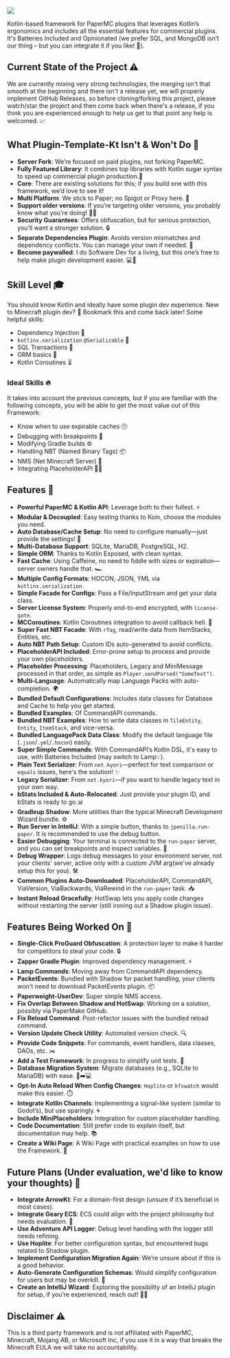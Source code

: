 <a href="https://discord.gg/bQbV6PsX">
  <img src="https://i.imgur.com/cL6yz85.png" />
</a>

Kotlin-based framework for PaperMC plugins that leverages Kotlin’s ergonomics and includes all the essential features for commercial plugins. It's Batteries Included and Opinionated (we prefer SQL, and MongoDB isn’t our thing – but you can integrate it if you like! 🚀).

## Current State of the Project ⚠️

We are currently mixing very strong technologies, the merging isn't that smooth at the beginning and there isn't a release yet, we will properly implement GitHub Releases, so before cloning/forking this project, please watch/star the project and then come back when there's a release, if you think you are experienced enough to help us get to that point any help is welcomed. 📈

## What Plugin-Template-Kt Isn't & Won't Do 🚫

- **Server Fork**: We’re focused on paid plugins, not forking PaperMC.
- **Fully Featured Library**: It combines top libraries with Kotlin sugar syntax to speed up commercial plugin production.🍯
- **Core**: There are existing solutions for this; if you build one with this framework, we’d love to see it!
- **Multi Platform**: We stick to Paper; no Spigot or Proxy here. 🧱
- **Support older versions**: If you’re targeting older versions, you probably know what you're doing! 🧙‍♂️
- **Security Guarantees**: Offers obfuscation, but for serious protection, you’ll want a stronger solution. 🔒
- **Separate Dependencies Plugin**: Avoids version mismatches and dependency conflicts. You can manage your own if needed. 🔄
- **Become paywalled**: I do Software Dev for a living, but this one’s free to help make plugin development easier. 💻💸

## Skill Level 🎓

You should know Kotlin and ideally have some plugin dev experience. New to Minecraft plugin dev? 🌱 Bookmark this and come back later! Some helpful skills:

- Dependency Injection 🧩
- `kotlinx.serialization` `@Serializable` 📝
- SQL Transactions 💾
- ORM basics 📙
- Kotlin Coroutines ⏳

### Ideal Skills 🔥

It takes into account the previous concepts, but if you are familiar with the following concepts, you will be able to get the most value out of this Framework:

- Know when to use expirable caches 🕒
- Debugging with breakpoints 🐞
- Modifying Gradle builds ⚙️
- Handling NBT (Named Binary Tags) 📦
- NMS (Net Minecraft Server) 📡
- Integrating PlaceholderAPI 🧩🔄

## Features 🎉

- **Powerful PaperMC & Kotlin API**: Leverage both to their fullest. ⚡
- **Modular & Decoupled**: Easy testing thanks to Koin, choose the modules you need.
- **Auto Database/Cache Setup**: No need to configure manually—just provide the settings! 💾
- **Multi-Database Support**: SQLite, MariaDB, PostgreSQL, H2.
- **Simple ORM**: Thanks to Kotlin Exposed, with clean syntax.
- **Fast Cache**: Using Caffeine, no need to fiddle with sizes or expiration—server owners handle that. 🏎️
- **Multiple Config Formats**: HOCON, JSON, YML via `kotlinx.serialization`.
- **Simple Facade for Configs**: Pass a File/InputStream and get your data class.
- **Server License System**: Properly end-to-end encrypted, with `license-gate`.
- **MCCoroutines**: Kotlin Coroutines integration to avoid callback hell. 🙌
- **Super Fast NBT Facade**: With `rTag`, read/write data from ItemStacks, Entities, etc.
- **Auto NBT Path Setup**: Custom IDs auto-generated to avoid conflicts.
- **PlaceholderAPI Included**: Error-prone setup to process and provide your own placeholders.
- **Placeholder Processing**: Placeholders, Legacy and MiniMessage processed in that order, as simple as `Player.sendParsed("SomeText")`.
- **Multi-Language**: Automatically map Language Packs with auto-completion. 🌍
- **Bundled Default Configurations**: Includes data classes for Database and Cache to help you get started.
- **Bundled Examples**: Of CommandAPI commands.
- **Bundled NBT Examples**: How to write data classes in `TileEntity`, `Entity`, `ItemStack`, and vice-versa.
- **Bundled LanguagePack Data Class**: Modify the default language file  (`.json`/`.yml`/`.hocon`) easily.
- **Super Simple Commands**: With CommandAPI’s Kotlin DSL, it's easy to use, with Batteries Included (may switch to Lamp💡).
- **Plain Text Serializer**: From `net.kyori`—perfect for text comparison or `equals` issues, here's the solution! ✨
- **Legacy Serializer**: From `net.kyori`—if you want to handle legacy text in your own way.
- **bStats Included & Auto-Relocated**: Just provide your plugin ID, and bStats is ready to go.📊
- **Gradleup Shadow**: More utilities than the typical Minecraft Development Wizard bundle. ⚙️
- **Run Server in IntelliJ**: With a simple button, thanks to `jpenilla.run-paper`. It is recommended to use the debug button.
- **Easier Debugging**: Your terminal is connected to the `run-paper` server, and you can set breakpoints and inspect variables. 🐞
- **Debug Wrapper**: Logs debug messages to your environment server, not your clients' server, active only with a custom JVM arg(we've already setup this for you). 🛠️
- **Common Plugins Auto-Downloaded**: PlaceholderAPI, CommandAPI, ViaVersion, ViaBackwards, ViaRewind in the `run-paper` task. 📥
- **Instant Reload Gracefully**: HotSwap lets you apply code changes without restarting the server (still ironing out a Shadow plugin issue).

## Features Being Worked On 🔨

- **Single-Click ProGuard Obfuscation**: A protection layer to make it harder for competitors to steal your code. 🔒
- **Zapper Gradle Plugin**: Improved dependency management. ⚡
- **Lamp Commands**: Moving away from CommandAPI dependency.
- **PacketEvents**: Bundled with Shadow for packet handling, your clients won't need to download PacketEvents plugin. 📦
- **Paperweight-UserDev**: Super simple NMS access.
- **Fix Overlap Between Shadow and HotSwap**: Working on a solution, possibly via PaperMake GitHub.
- **Fix Reload Command**: Post-refactor issues with the bundled reload command.
- **Version Update Check Utility**: Automated version check. 🔍
- **Provide Code Snippets**: For commands, event handlers, data classes, DAOs, etc. ✂️
- **Add a Test Framework**: In progress to simplify unit tests. 🧪
- **Database Migration System**: Migrate databases (e.g., SQLite to MariaDB) with ease. 💾➡️💻
- **Opt-In Auto Reload When Config Changes**: `Hoplite` or `kfswatch` would make this easier. ⏱️
- **Integrate Kotlin Channels**:  Implementing a signal-like system (similar to Godot’s), but use sparingly. 🌀
- **Include MiniPlaceholders**: Integration for custom placeholder handling.
- **Code Documentation**:  Still prefer code to explain itself, but documentation may help. 📚
- **Create a Wiki Page**: A Wiki Page with practical examples on how to use the Framework. 📖

## Future Plans (Under evaluation, we'd like to know your thoughts) 🤔


- **Integrate ArrowKt**: For a domain-first design (unsure if it’s beneficial in most cases).
- **Integrate Geary ECS**:  ECS could align with the project philosophy but needs evaluation. 🧭
- **Use Adventure API Logger**: Debug level handling with the logger still needs refining.
- **Use Hoplite**: For better configuration syntax, but encountered bugs related to Shadow plugin.
- **Implement Configuration Migration Again**: We’re unsure about if this is a good behavior.
- **Auto-Generate Configuration Schemas**: Would simplify configuration for users but may be overkill. 🧰
- **Create an IntelliJ Wizard**: Exploring the possibility of an IntelliJ plugin for setup, if you’re experienced, reach out! 🧙‍♂️


## Disclaimer ⚠️

This is a third party framework and is not affiliated with PaperMC, Minecraft, Mojang AB, or Microsoft Inc, if you use it in a way that breaks the Minecraft EULA we will take no accountability.
